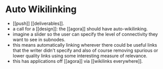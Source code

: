 # Auto Wikilinking

- [[push]] [[deliverables]].
- a call for a [[design]]: the [[agora]] should have auto-wikilinking. 
- imagine a slider so the user can specify the level of connectivity they want to see in subnodes.
- this means automatically linking wherever there could be useful links that the writer didn't specify
and also of course removing spurious or lower quality links using some interesting measure of relevance.
- this has applications off [[agora]] via [[wikilinks everywhere]].


